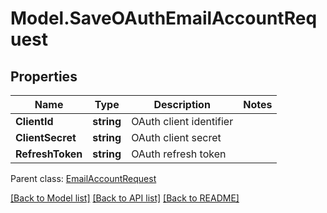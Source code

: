 # Model.SaveOAuthEmailAccountRequest

## Properties
Name | Type | Description | Notes
------------ | ------------- | ------------- | -------------
**ClientId** | **string** | OAuth client identifier | 
**ClientSecret** | **string** | OAuth client secret | 
**RefreshToken** | **string** | OAuth refresh token | 

 Parent class: [EmailAccountRequest](EmailAccountRequest.md)

[[Back to Model list]](README.md#documentation-for-models) [[Back to API list]](README.md#documentation-for-api-endpoints) [[Back to README]](README.md)


